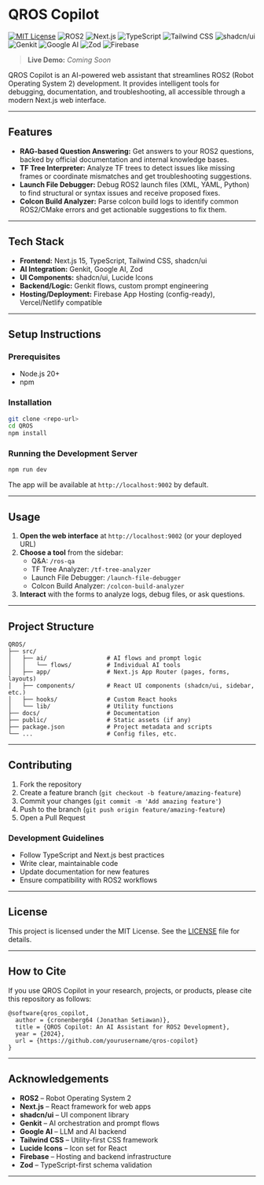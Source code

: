 # QROS Copilot

[![MIT License](https://img.shields.io/badge/license-MIT-green.svg)](./LICENSE)
![ROS2](https://img.shields.io/badge/ROS2-Humble-blueviolet)
![Next.js](https://img.shields.io/badge/Next.js-15-blue)
![TypeScript](https://img.shields.io/badge/TypeScript-4.9%2B-blue)
![Tailwind CSS](https://img.shields.io/badge/Tailwind_CSS-3.4-38bdf8)
![shadcn/ui](https://img.shields.io/badge/shadcn--ui-%20-lightgrey)
![Genkit](https://img.shields.io/badge/Genkit-AI-yellowgreen)
![Google AI](https://img.shields.io/badge/Google%20AI-LLM-yellow)
![Zod](https://img.shields.io/badge/Zod-TS--schemas-ff69b4)
![Firebase](https://img.shields.io/badge/Firebase-Hosting-orange)

> **Live Demo:** _Coming Soon_

QROS Copilot is an AI-powered web assistant that streamlines ROS2 (Robot Operating System 2) development. It provides intelligent tools for debugging, documentation, and troubleshooting, all accessible through a modern Next.js web interface.

---

## Features

- **RAG-based Question Answering:** Get answers to your ROS2 questions, backed by official documentation and internal knowledge bases.
- **TF Tree Interpreter:** Analyze TF trees to detect issues like missing frames or coordinate mismatches and get troubleshooting suggestions.
- **Launch File Debugger:** Debug ROS2 launch files (XML, YAML, Python) to find structural or syntax issues and receive proposed fixes.
- **Colcon Build Analyzer:** Parse colcon build logs to identify common ROS2/CMake errors and get actionable suggestions to fix them.

---

## Tech Stack

- **Frontend:** Next.js 15, TypeScript, Tailwind CSS, shadcn/ui
- **AI Integration:** Genkit, Google AI, Zod
- **UI Components:** shadcn/ui, Lucide Icons
- **Backend/Logic:** Genkit flows, custom prompt engineering
- **Hosting/Deployment:** Firebase App Hosting (config-ready), Vercel/Netlify compatible

---

## Setup Instructions

### Prerequisites

- Node.js 20+
- npm

### Installation

```bash
git clone <repo-url>
cd QROS
npm install
```

### Running the Development Server

```bash
npm run dev
```

The app will be available at `http://localhost:9002` by default.

---

## Usage

1. **Open the web interface** at `http://localhost:9002` (or your deployed URL)
2. **Choose a tool** from the sidebar:
   - Q&A: `/ros-qa`
   - TF Tree Analyzer: `/tf-tree-analyzer`
   - Launch File Debugger: `/launch-file-debugger`
   - Colcon Build Analyzer: `/colcon-build-analyzer`
3. **Interact** with the forms to analyze logs, debug files, or ask questions.

---

## Project Structure

```
QROS/
├── src/
│   ├── ai/                 # AI flows and prompt logic
│   │   └── flows/          # Individual AI tools
│   ├── app/                # Next.js App Router (pages, forms, layouts)
│   ├── components/         # React UI components (shadcn/ui, sidebar, etc.)
│   ├── hooks/              # Custom React hooks
│   └── lib/                # Utility functions
├── docs/                   # Documentation
├── public/                 # Static assets (if any)
├── package.json            # Project metadata and scripts
└── ...                     # Config files, etc.
```

---

## Contributing

1. Fork the repository
2. Create a feature branch (`git checkout -b feature/amazing-feature`)
3. Commit your changes (`git commit -m 'Add amazing feature'`)
4. Push to the branch (`git push origin feature/amazing-feature`)
5. Open a Pull Request

### Development Guidelines

- Follow TypeScript and Next.js best practices
- Write clear, maintainable code
- Update documentation for new features
- Ensure compatibility with ROS2 workflows

---

## License

This project is licensed under the MIT License. See the [LICENSE](./LICENSE) file for details.

---

## How to Cite

If you use QROS Copilot in your research, projects, or products, please cite this repository as follows:

```
@software{qros_copilot,
  author = {cronenberg64 (Jonathan Setiawan)},
  title = {QROS Copilot: An AI Assistant for ROS2 Development},
  year = {2024},
  url = {https://github.com/yourusername/qros-copilot}
}
```

---

## Acknowledgements

- **ROS2** – Robot Operating System 2
- **Next.js** – React framework for web apps
- **shadcn/ui** – UI component library
- **Genkit** – AI orchestration and prompt flows
- **Google AI** – LLM and AI backend
- **Tailwind CSS** – Utility-first CSS framework
- **Lucide Icons** – Icon set for React
- **Firebase** – Hosting and backend infrastructure
- **Zod** – TypeScript-first schema validation

---
